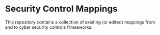 # Security Control Mappings
This repository contains a collection of existing (or edited) mappings from and to cyber security controls frmaeworks.


